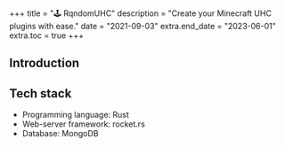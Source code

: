 +++
title = "🕹️ RqndomUHC"
description = "Create your Minecraft UHC plugins with ease."
date = "2021-09-03"
extra.end_date = "2023-06-01"
extra.toc = true
+++

## Introduction

## Tech stack
 - Programming language: Rust
 - Web-server framework: rocket.rs
 - Database: MongoDB
